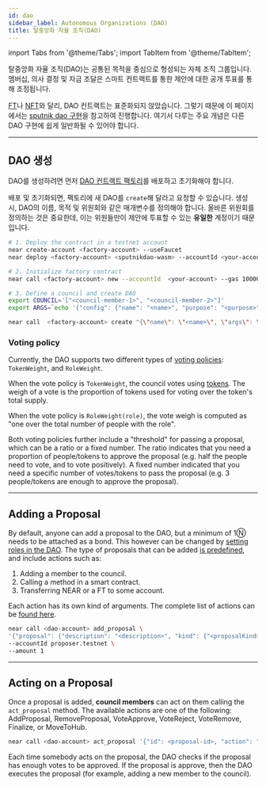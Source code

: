```yaml
---
id: dao
sidebar_label: Autonomous Organizations (DAO)
title: 탈중앙화 자율 조직(DAO)
---
```


import Tabs from '@theme/Tabs';
import TabItem from '@theme/TabItem';

탈중앙화 자율 조직(DAO)는 공통된 목적을 중심으로 형성되는 자체 조직 그룹입니다. 멤버십, 의사 결정 및 자금 조달은 스마트 컨트랙트를 통한 제안에 대한 공개 투표를 통해 조정됩니다.

[FT](ft.md)나 [NFT](nft.md)와 달리, DAO 컨트랙트는 표준화되지 않았습니다. 그렇기 때문에 이 페이지에서는 [sputnik dao 구현](https://github.com/near-daos/sputnik-dao-contract)을 참고하여 진행합니다. 여기서 다루는 주요 개념은 다른 DAO 구현에 쉽게 일반화될 수 있어야 합니다.

---

## DAO 생성
DAO를 생성하려면 먼저 [DAO 컨트랙트 팩토리](https://github.com/near-daos/sputnik-dao-contract#setup)를 배포하고 초기화해야 합니다.

배포 및 초기화되면, 팩토리에 새 DAO를 `create`해 달라고 요청할 수 있습니다. 생성 시, DAO의 이름, 목적 및 위원회와 같은 매개변수를 정의해야 합니다. 올바른 위원회를 정의하는 것은 중요한데, 이는 위원들만이 제안에 투표할 수 있는 **유일한** 계정이기 때문입니다.


<Tabs className="language-tabs" groupId="code-tabs">
  <TabItem value="cli" label="NEAR CLI">

  ```bash
  # 1. Deploy the contract in a testnet account
  near create-account <factory-account> --useFaucet
  near deploy <factory-account> <sputnikdao-wasm> --accountId <your-account>

  # 2. Initialize factory contract
  near call <factory-account> new --accountId  <your-account> --gas 100000000000000

  # 3. Define a council and create DAO
  export COUNCIL='["<council-member-1>", "<council-member-2>"]'
  export ARGS=`echo '{"config": {"name": "<name>", "purpose": "<purpose>", "metadata":"<metadata>"}, "policy": '$COUNCIL'}' | base64`

  near call  <factory-account> create "{\"name\": \"<name>\", \"args\": \"$ARGS\"}" --accountId <your-account> --amount 10 --gas 150000000000000
  ```

  </TabItem>
</Tabs>

### Voting policy
Currently, the DAO supports two different types of [voting policies](https://github.com/near-daos/sputnik-dao-contract#voting-policy): `TokenWeight`, and `RoleWeight`.

When the vote policy is `TokenWeight`, the council votes using [tokens](ft.md). The weigh of a vote is the proportion of tokens used for voting over the token's total supply.

When the vote policy is `RoleWeight(role)`, the vote weigh is computed as "one over the total number of people with the role".

Both voting policies further include a "threshold" for passing a proposal, which can be a ratio or a fixed number. The ratio indicates that you need a proportion of people/tokens to approve the proposal (e.g. half the people need to vote, and to vote positively). A fixed number indicated that you need a specific number of votes/tokens to pass the proposal (e.g. 3 people/tokens are enough to approve the proposal).

<hr className="subsection" />

## Adding a Proposal
By default, anyone can add a proposal to the DAO, but a minimum of 1Ⓝ needs to be attached as a bond. This however can be changed by [setting roles in the DAO](https://github.com/near-daos/sputnik-dao-contract#roles-and-permissions). The type of proposals that can be added [is predefined](https://github.com/near-daos/sputnik-dao-contract#proposal-types), and include actions such as:

1. Adding a member to the council.
2. Calling a method in a smart contract.
3. Transferring NEAR or a FT to some account.

Each action has its own kind of arguments. The complete list of actions can be [found here](https://github.com/near-daos/sputnik-dao-contract#proposal-types).

<Tabs className="language-tabs" groupId="code-tabs">
  <TabItem value="cli" label="NEAR CLI">

  ```bash
  near call <dao-account> add_proposal \
'{"proposal": {"description": "<description>", "kind": {"<proposalKind>": {"<argument>": "<value>", "<argument>": "<value>"}}}}' \
--accountId proposer.testnet \
--amount 1

  ```

  </TabItem>
</Tabs>

<hr className="subsection" />

## Acting on a Proposal
Once a proposal is added, **council members** can act on them calling the `act_proposal` method. The available actions are one of the following: AddProposal, RemoveProposal, VoteApprove, VoteReject, VoteRemove, Finalize, or MoveToHub.

<Tabs className="language-tabs" groupId="code-tabs">
  <TabItem value="cli" label="NEAR CLI">

  ```bash
  near call <dao-account> act_proposal '{"id": <proposal-id>, "action": "<action>"}' --accountId <a-council-account-id>
  ```

  </TabItem>
</Tabs>

Each time somebody acts on the proposal, the DAO checks if the proposal has enough votes to be approved. If the proposal is approve, then the DAO executes the proposal (for example, adding a new member to the council).